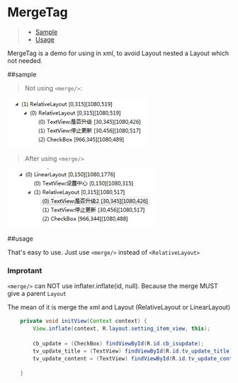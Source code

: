# MergeTag
>- [Sample](#sample)
>- [Usage](#usage)

MergeTag is a demo for using <merge/> in xml, to avoid Layout nested a Layout which not needed.

##sample
>Not using `<merge/>`:

![](https://github.com/Yangmxi/MergeTag/raw/master/ImageCache/afterMerge.png) 

>After using `<merge/>`

![](https://github.com/Yangmxi/MergeTag/raw/master/ImageCache/NotMerge.png) 

##usage

That's easy to use. Just use `<merge/>` instead of `<RelativeLayout>`

### Improtant
`<merge/>` can NOT use inflater.inflate(id, null). Because the merge MUST give a parent `Layout`

The mean of it is merge the xml and Layout (RelativeLayout or LinearLayout)

```java
    private void initView(Context context) {
        View.inflate(context, R.layout.setting_item_view, this);
        
        cb_update = (CheckBox) findViewById(R.id.cb_isupdate);
        tv_update_title = (TextView) findViewById(R.id.tv_update_title);
        tv_update_content = (TextView) findViewById(R.id.tv_update_content);

    }
